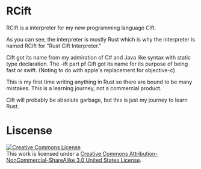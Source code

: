 # RCift

RCift is a interpreter for my new programming language Cift.

As you can see, the interpreter is mostly Rust which is why the interpreter is named RCift for "Rust Cift Interpreter."

Cift got its name from my admiration of C# and Java like syntax with static type declaration.
The -ift part pf Cift got its name for its purpose of being fast or swift. (Noting to do with apple's replacement for objective-c)
                                                      
This is my first time writing anything in Rust so there are bound to be many mistakes.
This is a learning journey, not a commercial product.

Cift will probably be absolute garbage, but this is just my journey to learn Rust.

# Liscense

<a rel="license" href="http://creativecommons.org/licenses/by-nc-sa/3.0/us/"><img alt="Creative Commons License" style="border-width:0" src="https://i.creativecommons.org/l/by-nc-sa/3.0/us/80x15.png" /></a><br />This work is licensed under a <a rel="license" href="http://creativecommons.org/licenses/by-nc-sa/3.0/us/">Creative Commons Attribution-NonCommercial-ShareAlike 3.0 United States License</a>.
